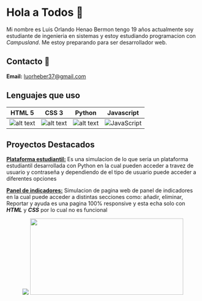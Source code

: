 # Hola a Todos 👋

Mi nombre es Luis Orlando Henao Bermon tengo 19 años actualmente soy estudiante de ingenieria en sistemas y estoy estudiando programacion con *Campusland*. Me estoy preparando para ser desarrollador web.

## Contacto 📱

**Email:** luorheber37@gmail.com

## Lenguajes que uso
|HTML 5|CSS 3|Python|Javascript|
|--|--|--|--|
|![alt text](https://img.shields.io/badge/HTML5-E34F26?style=for-the-badge&logo=html5&logoColor=white)|![alt text](https://img.shields.io/badge/CSS3-1572B6?style=for-the-badge&logo=css3&logoColor=white)|![alt text](    https://img.shields.io/badge/Python-FFD43B?style=for-the-badge&logo=python&logoColor=blue)|![JavaScript](https://img.shields.io/badge/JavaScript-323330?style=for-the-badge&logo=javascript&logoColor=F7DF1E)
## Proyectos Destacados

**[Plataforma estudiantil:](https://github.com/Luis-Orlando-Henao-Bermon/Proyecto_Python_HenaoLuis_OrtizZully)** Es una simulacion de lo que seria un plataforma estudiantil desarrollada con Python en la cual pueden acceder a travez de usuario y contraseña y dependiendo de el tipo de usuario puede acceder a diferentes opciones

**[Panel de indicadores:](https://github.com/Luis-Orlando-Henao-Bermon/PROYECTO-FILTRO_HenaoLuis_GuerreroMiguel)** Simulacion de pagina web de panel de indicadores en la cual puede acceder a distintas secciones como: añadir, eliminar, Reportar y ayuda es una pagina 100% responsive y esta echa solo con ***HTML*** y ***CSS*** por lo cual no es funcional

<div align="center" >
<picture>
  <source
    srcset="https://github-readme-stats.vercel.app/api?username=Luis-Orlando-Henao-Bermon&show_icons=true&theme=radical"
    media="(prefers-color-scheme: dark)"
  />
  <source
    srcset="https://github-readme-stats.vercel.app/api?username=Luis-Orlando-Henao-Bermon&show_icons=true"
    media="(prefers-color-dark: ), (prefers-color-scheme: no-preference)"
  />
  <img   src="https://github-readme-stats.vercel.app/api?username=Luis-Orlando-Henao-Bermon&show_icons=true" />
</picture>
   <img width="400" height="200" src="https://github-readme-stats.vercel.app/api/top-langs/?username=Luis-Orlando-Henao-Bermon&size_weight=0.0005&count_weight=0.3&layout=compact&theme=radical">
   <br>
   <img src="https://komarev.com/ghpvc/?username=Luis-Orlando-Henao-Bermon&style=for-the-badge&color=blueviolet" alt=""/>
</div>
